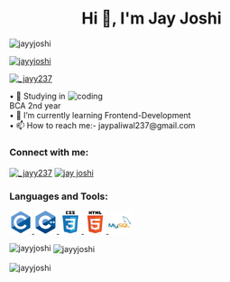 <h1 align="center">Hi 👋, I'm Jay Joshi</h1>
<p align="left"> <img src="https://komarev.com/ghpvc/?username=jayyjoshi&label=Profile%20views&color=0e75b6&style=flat" alt="jayyjoshi" /> </p>

<p align="left"> <a href="https://github.com/ryo-ma/github-profile-trophy"><img src="https://github-profile-trophy.vercel.app/?username=jayyjoshi" alt="jayyjoshi" /></a> </p>

<p align="left"> <a href="https://twitter.com/_jayy237" target="blank"><img src="https://img.shields.io/twitter/follow/_jayy237?logo=twitter&style=for-the-badge" alt="_jayy237" /></a> </p>
<img align="right" alt="coding" width="400" src="https://gifdb.com/images/high/animated-man-computer-coding-nae6mec378lsg1i3.gif">
• 🧠 Studying in BCA 2nd year
<br>
• 🌱 I’m currently learning Frontend-Development
<br>
• 📫 How to reach me:- jaypaliwal237@gmail.com

<h3 align="left">Connect with me:</h3>
<p align="left">
<a href="https://twitter.com/_jayy237" target="blank"><img align="center" src="https://raw.githubusercontent.com/rahuldkjain/github-profile-readme-generator/master/src/images/icons/Social/twitter.svg" alt="_jayy237" height="30" width="40" /></a>
<a href="https://linkedin.com/in/jay joshi" target="blank"><img align="center" src="https://raw.githubusercontent.com/rahuldkjain/github-profile-readme-generator/master/src/images/icons/Social/linked-in-alt.svg" alt="jay joshi" height="30" width="40" /></a>
</p>

<h3 align="left">Languages and Tools:</h3>
<p align="left"> <a href="https://www.cprogramming.com/" target="_blank" rel="noreferrer"> <img src="https://raw.githubusercontent.com/devicons/devicon/master/icons/c/c-original.svg" alt="c" width="40" height="40"/> </a> <a href="https://www.w3schools.com/cpp/" target="_blank" rel="noreferrer"> <img src="https://raw.githubusercontent.com/devicons/devicon/master/icons/cplusplus/cplusplus-original.svg" alt="cplusplus" width="40" height="40"/> </a> <a href="https://www.w3schools.com/css/" target="_blank" rel="noreferrer"> <img src="https://raw.githubusercontent.com/devicons/devicon/master/icons/css3/css3-original-wordmark.svg" alt="css3" width="40" height="40"/> </a> <a href="https://www.w3.org/html/" target="_blank" rel="noreferrer"> <img src="https://raw.githubusercontent.com/devicons/devicon/master/icons/html5/html5-original-wordmark.svg" alt="html5" width="40" height="40"/> </a> <a href="https://www.mysql.com/" target="_blank" rel="noreferrer"> <img src="https://raw.githubusercontent.com/devicons/devicon/master/icons/mysql/mysql-original-wordmark.svg" alt="mysql" width="40" height="40"/> </a> </p>

<p><img align="left" src="https://github-readme-stats.vercel.app/api/top-langs?username=jayyjoshi&show_icons=true&locale=en&layout=compact" alt="jayyjoshi" /></p>

<p>&nbsp;<img align="center" src="https://github-readme-stats.vercel.app/api?username=jayyjoshi&show_icons=true&locale=en" alt="jayyjoshi" /></p>

<p><img align="center" src="https://github-readme-streak-stats.herokuapp.com/?user=jayyjoshi&" alt="jayyjoshi" /></p>
